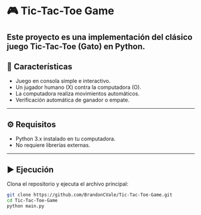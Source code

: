 # 🎮 Tic-Tac-Toe Game

Este proyecto es una implementación del clásico juego **Tic-Tac-Toe (Gato)** en Python.  
---

## 🚀 Características

- Juego en consola simple e interactivo.  
- Un jugador humano (X) contra la computadora (O).  
- La computadora realiza movimientos automáticos.  
- Verificación automática de ganador o empate.  

---

## ⚙️ Requisitos

- Python 3.x instalado en tu computadora.  
- No requiere librerías externas.

---

## ▶️ Ejecución

Clona el repositorio y ejecuta el archivo principal:

```bash
git clone https://github.com/BrandonCVale/Tic-Tac-Toe-Game.git
cd Tic-Tac-Toe-Game
python main.py
